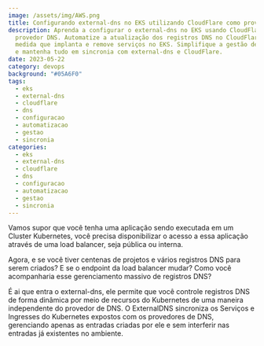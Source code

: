```yaml
---
image: /assets/img/AWS.png
title: Configurando external-dns no EKS utilizando CloudFlare como provider DNS
description: Aprenda a configurar o external-dns no EKS usando CloudFlare como
  provedor DNS. Automatize a atualização dos registros DNS no CloudFlare à
  medida que implanta e remove serviços no EKS. Simplifique a gestão de domínios
  e mantenha tudo em sincronia com external-dns e CloudFlare.
date: 2023-05-22
category: devops
background: "#05A6F0"
tags:
  - eks
  - external-dns
  - cloudflare
  - dns
  - configuracao
  - automatizacao
  - gestao
  - sincronia
categories:
  - eks
  - external-dns
  - cloudflare
  - dns
  - configuracao
  - automatizacao
  - gestao
  - sincronia
---
```

Vamos supor que você tenha uma aplicação sendo executada em um Cluster Kubernetes, você precisa disponibilizar o acesso a essa aplicação através de uma load balancer, seja pública ou interna. 

Agora, e se você tiver centenas de projetos e vários registros DNS para serem criados? E se o endpoint da load balancer mudar? Como você acompanharia esse gerenciamento massivo de registros DNS?

É ai que entra o external-dns, ele permite que você controle registros DNS de forma dinâmica por meio de recursos do Kubernetes de uma maneira independente do provedor de DNS. O ExternalDNS sincroniza os Serviços e Ingresses do Kubernetes expostos com os provedores de DNS, gerenciando apenas as entradas criadas por ele e sem interferir nas entradas já existentes no ambiente.